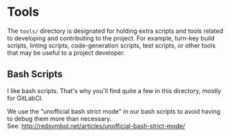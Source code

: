 # Tools
The `tools/` directory is designated for holding extra scripts and tools
related to developing and contributing to the project. For example, turn-key
build scripts, linting scripts, code-generation scripts, test scripts, or
other tools that may be useful to a project developer.

## Bash Scripts
I like bash scripts. That's why you'll find quite a few in this directory,
mostly for GitLabCI.

We use the "unofficial bash strict mode" in our bash scripts to avoid
having to debug them more than necessary.  
See: http://redsymbol.net/articles/unofficial-bash-strict-mode/
